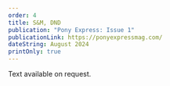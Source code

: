 ```yaml
---
order: 4
title: S&M, DND
publication: "Pony Express: Issue 1"
publicationLink: https://ponyexpressmag.com/
dateString: August 2024
printOnly: true
---
```

Text available on request.
